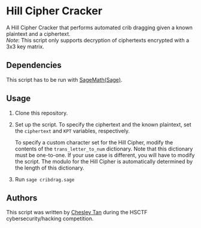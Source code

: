 # Hill Cipher Cracker
A Hill Cipher Cracker that performs automated crib dragging given a known plaintext and a ciphertext.  
*Note*: This script only supports decryption of ciphertexts encrypted with a 3x3 key matrix.  

## Dependencies
This script has to be run with [SageMath(Sage)](http://www.sagemath.org/ "SageMath").

## Usage
1. Clone this repository.
2. Set up the script.
    To specify the ciphertext and the known plaintext, set the `ciphertext` and `KPT` variables, respectively.  

    To specify a custom character set for the Hill Cipher, modify the contents of the `trans_letter_to_num` dictionary. Note that this dictionary must be one-to-one. If your use case is different, you will have to modify the script. The modulo for the Hill Cipher is automatically determined by the length of this dictionary.  
    
3. Run `sage cribdrag.sage`

## Authors
This script was written by [Chesley Tan](https://github.com/ChesleyTan "Chesley Tan") during the HSCTF cybersecurity/hacking competition.
